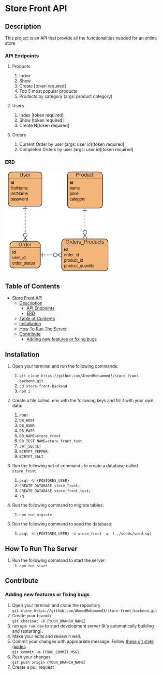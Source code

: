 # Store Front API

## Description

This project is an API that provide all the functionalities needed for an online store

### API Endpoints

1. Products

    1. Index
    2. Show
    3. Create [token required]
    4. Top 5 most popular products
    5. Products by category (args: product category)

1. Users
    1. Index [token required]
    2. Show [token required]
    3. Create N[token required]
1. Orders
    1. Current Order by user (args: user id)[token required]
    2. Completed Orders by user (args: user id)[token required]

### ERD

![ERD](https://github.com/AhmedMohammed3/store-front-backend/blob/master/erd.PNG)

## Table of Contents

- [Store Front API](#store-front-api)
  - [Description](#description)
    - [API Endpoints](#api-endpoints)
    - [ERD](#erd)
  - [Table of Contents](#table-of-contents)
  - [Installation](#installation)
  - [How To Run The Server](#how-to-run-the-server)
  - [Contribute](#contribute)
    - [Adding new features or fixing bugs](#adding-new-features-or-fixing-bugs)

## Installation

1. Open your terminal and run the following commands:<br/>

    1. `git clone https://github.com/AhmedMohammed3/store-front-backend.git`
    2. `cd store-front-backend`
    3. `npm i`

2. Create a file called .env with the following keys and fill it with your own data:<br/>
    1. `PORT`
    2. `DB_HOST`
    3. `DB_USER`
    4. `DB_PASS`
    5. `DB_NAME=store_front`
    6. `DB_TEST_NAME=store_front_test`
    7. `JWT_SECRET`
    8. `BCRYPT_PEPPER`
    9. `BCRYPT_SALT`
3. Run the following set of commands to create a database called `store_front`<br/>

    1. `psql -U {POSTGRES_USER}`
    2. `CREATE DATABASE store_front;`
    3. `CREATE DATABASE store_front_test;`
    4. `\q`

4. Run the following command to migrate tables:<br/>
    1. `npm run migrate`
5. Run the following command to seed the database:<br/>
    1. `psql -U {POSTGRES_USER} -d store_front -a -f ./seeds/seed.sql`

## How To Run The Server

1. Run the following command to start the server:<br/>
    1. `npm run start`

## Contribute

### Adding new features or fixing bugs

1. Open your terminal and clone the repository<br/>
   `git clone https://github.com/AhmedMohammed3/store-front-backend.git`
2. Create your branch<br/>
   `git checkout -b {YOUR_BRANCH_NAME}`
3. run `npm run dev` to start development server (It's automatically building and restarting).
4. Make your edits and review it well.
5. Commit your changes with appropriate message. Follow [these git style guides](https://udacity.github.io/git-styleguide/)<br/>
   `git commit -m {YOUR_COMMIT_MSG}`
6. Push your changes<br/>
   `git push origin {YOUR_BRANCH_NAME}`
7. Create a pull request
